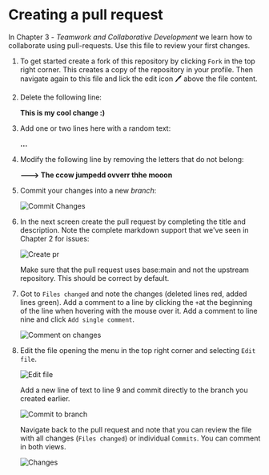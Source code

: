 # Creating a pull request

In Chapter 3 - _Teamwork and Collaborative Development_ we learn how to collaborate using pull-requests. Use this file to review your first changes.

1. To get started create a fork of this repository by clicking `Fork` in the top right corner. This creates a copy of the repository in your profile. Then navigate again to this file and lick the edit icon :pen: above the file content.

2. Delete the following line:

   __This is my cool change :)__

3. Add one or two lines here with a random text:

   __...__

4. Modify the following line by removing the letters that do not belong:

   __---> The ccow jumpedd ovverr thhe mooon__

5. Commit your changes into a new _branch_:

   ![Commit Changes](img/commit.png)

6. In the next screen create the pull request by completing the title and description. Note the complete markdown support that we've seen in Chapter 2 for issues:

   ![Create pr](img/create-pr.png)

   Make sure that the pull request uses base:main and not the upstream repository. This should be correct by default.

7. Got to `Files changed` and note the changes (deleted lines red, added lines green). Add a comment to a line by clicking the `+`at the beginning of the line when hovering with the mouse over it. Add a comment to line nine and click `Add single comment`.

   ![Comment on changes](img/comment.png)

8. Edit the file opening the menu in the top right corner and selecting `Edit file`.

   ![Edit file](img/edit-file.png)

   Add a new line of text to line 9 and commit directly to the branch you created earlier.

   ![Commit to branch](img/commit-to-branch.png)

   Navigate back to the pull request and note that you can review the file with all changes (`Files changed`) or individual `Commits`. You can comment in both views.

   ![Changes](img/changes.png)
